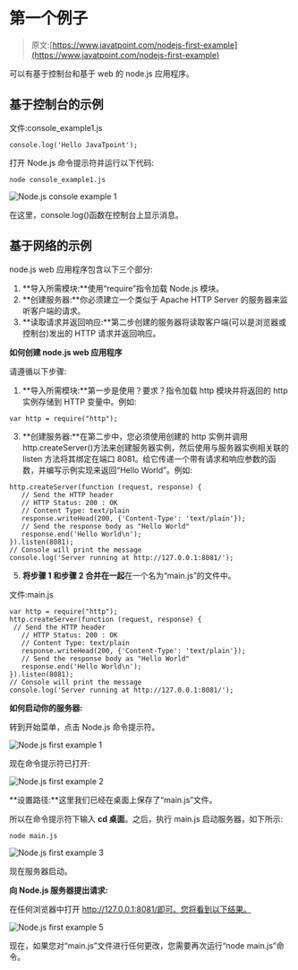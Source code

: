 # 第一个例子

> 原文:[https://www.javatpoint.com/nodejs-first-example](https://www.javatpoint.com/nodejs-first-example)

可以有基于控制台和基于 web 的 node.js 应用程序。

## 基于控制台的示例

文件:console_example1.js

```
console.log('Hello JavaTpoint'); 

```

打开 Node.js 命令提示符并运行以下代码:

```
node console_example1.js

```

![Node.js console example 1](../Images/2ea8a9a8530801616201166ebee51eba.png)

在这里，console.log()函数在控制台上显示消息。

## 基于网络的示例

node.js web 应用程序包含以下三个部分:

1.  **导入所需模块:**使用“require”指令加载 Node.js 模块。
2.  **创建服务器:**你必须建立一个类似于 Apache HTTP Server 的服务器来监听客户端的请求。
3.  **读取请求并返回响应:**第二步创建的服务器将读取客户端(可以是浏览器或控制台)发出的 HTTP 请求并返回响应。

**如何创建 node.js web 应用程序**

请遵循以下步骤:

1.  **导入所需模块:**第一步是使用？要求？指令加载 http 模块并将返回的 http 实例存储到 HTTP 变量中。例如:

```
var http = require("http");

```

3.  **创建服务器:**在第二步中，您必须使用创建的 http 实例并调用 http.createServer()方法来创建服务器实例，然后使用与服务器实例相关联的 listen 方法将其绑定在端口 8081。给它传递一个带有请求和响应参数的函数，并编写示例实现来返回“Hello World”。例如:

```
http.createServer(function (request, response) {
   // Send the HTTP header 
   // HTTP Status: 200 : OK
   // Content Type: text/plain
   response.writeHead(200, {'Content-Type': 'text/plain'});
   // Send the response body as "Hello World"
   response.end('Hello World\n');
}).listen(8081);
// Console will print the message
console.log('Server running at http://127.0.0.1:8081/');

```

5.  **将步骤 1 和步骤 2 合并在一起**在一个名为“main.js”的文件中。

文件:main.js

```
var http = require("http");
http.createServer(function (request, response) {
 // Send the HTTP header 
   // HTTP Status: 200 : OK
   // Content Type: text/plain
   response.writeHead(200, {'Content-Type': 'text/plain'});
   // Send the response body as "Hello World"
   response.end('Hello World\n');
}).listen(8081);
// Console will print the message
console.log('Server running at http://127.0.0.1:8081/');

```

**如何启动你的服务器:**

转到开始菜单，点击 Node.js 命令提示符。

![Node.js first example 1](../Images/86de692211ff037ce4865bdbd698b017.png)

现在命令提示符已打开:

![Node.js first example 2](../Images/53bb552a640dfc60eec1be0b7f1b7227.png)

**设置路径:**这里我们已经在桌面上保存了“main.js”文件。

所以在命令提示符下输入 **cd 桌面**。之后，执行 main.js 启动服务器，如下所示:

```
node main.js

```

![Node.js first example 3](../Images/7eefd952a285bb9910738df488208572.png)

现在服务器启动。

**向 Node.js 服务器提出请求:**

在任何浏览器中打开 http://127.0.0.1:8081/即可。您将看到以下结果。

![Node.js first example 5](../Images/2b3e9c6f21f87d412739c35ef6de5a7e.png)

现在，如果您对“main.js”文件进行任何更改，您需要再次运行“node main.js”命令。